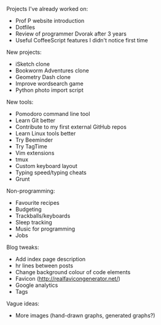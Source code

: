 Projects I've already worked on:

- Prof P website introduction
- Dotfiles
- Review of programmer Dvorak after 3 years
- Useful CoffeeScript features I didn't notice first time

New projects:

- iSketch clone
- Bookworm Adventures clone
- Geometry Dash clone
- Improve wordsearch game
- Python photo import script

New tools:

- Pomodoro command line tool
- Learn Git better
- Contribute to my first external GitHub repos
- Learn Linux tools better
- Try Beeminder
- Try TagTime
- Vim extensions
- tmux
- Custom keyboard layout
- Typing speed/typing cheats
- Grunt

Non-programming:

- Favourite recipes
- Budgeting 
- Trackballs/keyboards
- Sleep tracking
- Music for programming
- Jobs

Blog tweaks:

- Add index page description
- hr lines between posts
- Change background colour of code elements
- Favicon (http://realfavicongenerator.net/)
- Google analytics
- Tags

Vague ideas:

- More images (hand-drawn graphs, generated graphs?)
